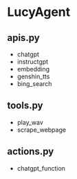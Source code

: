 # LucyAgent
## apis.py
- chatgpt
- instructgpt
- embedding
- genshin_tts
- bing_search
## tools.py
- play_wav
- scrape_webpage
## actions.py
- chatgpt_function




